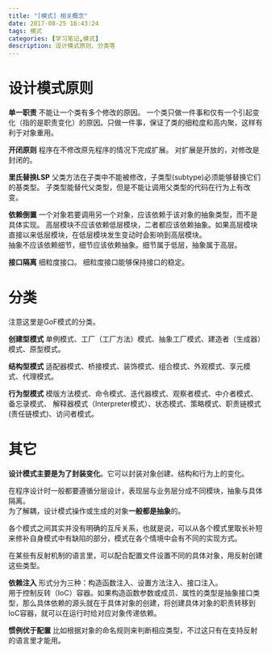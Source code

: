 ```yaml
---
title: "[模式] 相关概念"
date: 2017-08-25 16:43:24
tags: 模式
categories: [学习笔记,模式]
description: 设计模式原则、分类等
---
```


# 设计模式原则
**单一职责**
    不能让一个类有多个修改的原因。
    一个类只做一件事和仅有一个引起变化（指的是职责变化）的原因。只做一件事，保证了类的细粒度和高内聚，这样有利于对象重用。

**开闭原则**
    程序在不修改原先程序的情况下完成扩展。
    对扩展是开放的，对修改是封闭的。

**里氏替换LSP**
    父类方法在子类中不能被修改，子类型(subtype)必须能够替换它们的基类型。
    子类型能替代父类型，但是不能让调用父类型的代码在行为上有改变。  

**依赖倒置**
    一个对象若要调用另一个对象，应该依赖于该对象的抽象类型，而不是具体实现。
    高层模块不应该依赖低层模块，二者都应该依赖抽象。如果高层模块直接以来低层模块，在低层模块发生变动时会影响到高层模块。  
    抽象不应该依赖细节，细节应该依赖抽象。细节属于低层，抽象属于高层。  

**接口隔离**
    细粒度接口。
    细粒度接口能够保持接口的稳定。

# 分类
注意这里是GoF模式的分类。

**创建型模式**
单例模式、工厂（工厂方法）模式、抽象工厂模式、建造者（生成器）模式、原型模式。

**结构型模式**
适配器模式、桥接模式、装饰模式、组合模式、外观模式、享元模式、代理模式。

**行为型模式**
模版方法模式、命令模式、迭代器模式、观察者模式、中介者模式、备忘录模式、
解释器模式（Interpreter模式）、状态模式、策略模式、职责链模式(责任链模式)、访问者模式。

# 其它
**设计模式主要是为了封装变化**。它可以封装对象创建、结构和行为上的变化。  

在程序设计时一般都要遵循分层设计，表现层与业务层分成不同模块，抽象与具体隔离。  
为了解耦，设计模式操作或生成的对象**一般都是抽象**的。

各个模式之间其实并没有明确的互斥关系，也就是说，可以从各个模式里取长补短来修补自身模式中有缺陷的部分，模式在各个情境中会有不同的实现方式。  

在某些有反射机制的语言里，可以配合配置文件设置不同的具体对象，用反射创建这些类型。  

**依赖注入**
形式分为三种：构造函数注入、设置方法注入、接口注入。  
用于控制反转（IoC）容器。如果构造函数参数或成员、属性的类型是抽象接口类型，那么具体依赖的源头就在于具体对象的创建，将创建具体对象的职责转移到IoC容器，就可以在运行时给对应对象传递依赖。  

**惯例优于配置**
比如根据对象的命名规则来判断相应类型，不过这只有在支持反射的语言里才能用。  